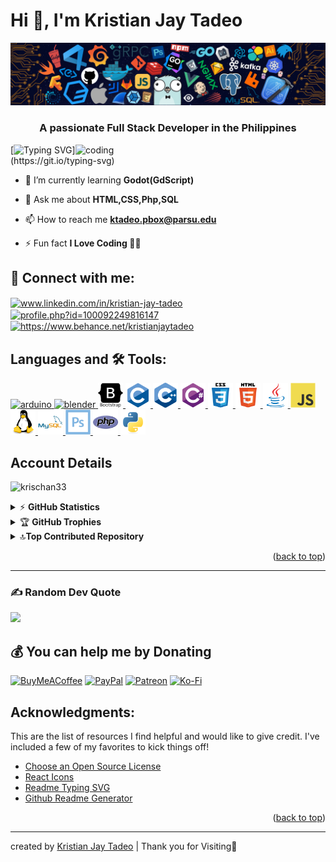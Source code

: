 <a name="readme-top"> </a >
# Hi 👋, I'm Kristian Jay Tadeo

![logo](https://github.com/KrisChan33/KrisChan33/blob/main/githubimage.png)
<h3 align="center">A passionate Full Stack Developer in the Philippines</h3>
<img align="right" alt="coding" width="400" src="https://user-images.githubusercontent.com/69011963/137184767-79a13ec7-1bb3-4341-a6da-3a149c9c159a.gif">

[![Typing SVG ](https://readme-typing-svg.demolab.com?font=Fira+Code&pause=1000&width=435&lines=Im+a+Filipino%2C+Full+Stack+Developer;and+Open-Source+Developer;Nice+to+meet+You!)](https://git.io/typing-svg)

- 🌱 I’m currently learning **Godot(GdScript)**

- 💬 Ask me about **HTML,CSS,Php,SQL**

- 📫 How to reach me **ktadeo.pbox@parsu.edu**

- ⚡ Fun fact **I Love Coding 👨‍💻**

## 📠 Connect with me:
<p align="left">
<a href="https://linkedin.com/in/www.linkedin.com/in/kristian-jay-tadeo" target="blank"><img align="center" src="https://raw.githubusercontent.com/rahuldkjain/github-profile-readme-generator/master/src/images/icons/Social/linked-in-alt.svg" alt="www.linkedin.com/in/kristian-jay-tadeo" height="30" width="40" /></a>
<a href="https://fb.com/profile.php?id=100092249816147" target="blank"><img align="center" src="https://raw.githubusercontent.com/rahuldkjain/github-profile-readme-generator/master/src/images/icons/Social/facebook.svg" alt="profile.php?id=100092249816147" height="30" width="40" /></a>
<a href="https://www.behance.net/https://www.behance.net/kristianjaytadeo" target="blank"><img align="center" src="https://raw.githubusercontent.com/rahuldkjain/github-profile-readme-generator/master/src/images/icons/Social/behance.svg" alt="https://www.behance.net/kristianjaytadeo" height="30" width="40" /></a>
</p>


## Languages and 🛠 Tools:
<p align="left"> <a href="https://www.arduino.cc/" target="_blank" rel="noreferrer"> <img src="https://cdn.worldvectorlogo.com/logos/arduino-1.svg" alt="arduino" width="40" height="40"/> </a> <a href="https://www.blender.org/" target="_blank" rel="noreferrer"> <img src="https://download.blender.org/branding/community/blender_community_badge_white.svg" alt="blender" width="40" height="40"/> </a> <a href="https://getbootstrap.com" target="_blank" rel="noreferrer"> <img src="https://raw.githubusercontent.com/devicons/devicon/master/icons/bootstrap/bootstrap-plain-wordmark.svg" alt="bootstrap" width="40" height="40"/> </a> <a href="https://www.cprogramming.com/" target="_blank" rel="noreferrer"> <img src="https://raw.githubusercontent.com/devicons/devicon/master/icons/c/c-original.svg" alt="c" width="40" height="40"/> </a> <a href="https://www.w3schools.com/cpp/" target="_blank" rel="noreferrer"> <img src="https://raw.githubusercontent.com/devicons/devicon/master/icons/cplusplus/cplusplus-original.svg" alt="cplusplus" width="40" height="40"/> </a> <a href="https://www.w3schools.com/cs/" target="_blank" rel="noreferrer"> <img src="https://raw.githubusercontent.com/devicons/devicon/master/icons/csharp/csharp-original.svg" alt="csharp" width="40" height="40"/> </a> <a href="https://www.w3schools.com/css/" target="_blank" rel="noreferrer"> <img src="https://raw.githubusercontent.com/devicons/devicon/master/icons/css3/css3-original-wordmark.svg" alt="css3" width="40" height="40"/> </a> <a href="https://www.w3.org/html/" target="_blank" rel="noreferrer"> <img src="https://raw.githubusercontent.com/devicons/devicon/master/icons/html5/html5-original-wordmark.svg" alt="html5" width="40" height="40"/> </a> <a href="https://www.java.com" target="_blank" rel="noreferrer"> <img src="https://raw.githubusercontent.com/devicons/devicon/master/icons/java/java-original.svg" alt="java" width="40" height="40"/> </a> <a href="https://developer.mozilla.org/en-US/docs/Web/JavaScript" target="_blank" rel="noreferrer"> <img src="https://raw.githubusercontent.com/devicons/devicon/master/icons/javascript/javascript-original.svg" alt="javascript" width="40" height="40"/> </a> <a href="https://www.linux.org/" target="_blank" rel="noreferrer"> <img src="https://raw.githubusercontent.com/devicons/devicon/master/icons/linux/linux-original.svg" alt="linux" width="40" height="40"/> </a> <a href="https://www.mysql.com/" target="_blank" rel="noreferrer"> <img src="https://raw.githubusercontent.com/devicons/devicon/master/icons/mysql/mysql-original-wordmark.svg" alt="mysql" width="40" height="40"/> </a> <a href="https://www.photoshop.com/en" target="_blank" rel="noreferrer"> <img src="https://raw.githubusercontent.com/devicons/devicon/master/icons/photoshop/photoshop-line.svg" alt="photoshop" width="40" height="40"/> </a> <a href="https://www.php.net" target="_blank" rel="noreferrer"> <img src="https://raw.githubusercontent.com/devicons/devicon/master/icons/php/php-original.svg" alt="php" width="40" height="40"/> </a> <a href="https://www.python.org" target="_blank" rel="noreferrer"> <img src="https://raw.githubusercontent.com/devicons/devicon/master/icons/python/python-original.svg" alt="python" width="40" height="40"/> </a> </p>

<!--Logo Only doesnt have a link 
![skills](https://skillicons.dev/iconsi=html,css,bootstrap,java,js,php,mysql,python,vscode,arduino,blender,photoshop,linux&theme=light)
-->

## Account Details
<p align="left"> <img src="https://komarev.com/ghpvc/?username=krischan33&label=Profile%20views&color=0e75b6&style=flat" alt="krischan33" /> </p>

<details>
 <summary>&#9889 <b>GitHub Statistics</b></summary><br/>

![](https://github-readme-stats.vercel.app/api?username=KrisChan33&theme=algolia&hide_border=true&include_all_commits=true&count_private=false)<br/>
![](https://github-readme-streak-stats.herokuapp.com/?user=KrisChan33&theme=algolia&hide_border=true)<br/>
![](https://github-readme-stats.vercel.app/api/top-langs/?username=KrisChan33&theme=algolia&hide_border=true&include_all_commits=true&count_private=false&layout=compact)
</details>

<!--2nd Readme Editor-->
<details>
    <summary>&#127942 <b>GitHub Trophies</b></summary><br/>

![Github Trophy](https://github-profile-trophy.vercel.app/?username=krisChan33)
<!-- other design of trophy
![](https://github-profile-tropy.vercel.app/?username=KrisChan33&theme=flat&no-frame=false&no-bg=false&margin-w=4)-->
</details>


<details>
    <summary>🔝<b>Top Contributed Repository</b></summary><br/>

![Github Top Repo](https://github-contributor-stats.vercel.app/api?username=KrisChan33&limit=5&theme=dark&combine_all_yearly_contributions=true)
</details>

<p align="right">(<a href="#readme-top">back to top</a>)</p>
<hr> </hr>
<!-- Proudly created with GPRM ( https://gprm.itsvg.in ) -->

<!--
# 📊 GitHub Stats:
![](https://github-readme-stats.vercel.app/api?username=KrisChan33&theme=algolia&hide_border=true&include_all_commits=true&count_private=false)<br/>
![](https://github-readme-streak-stats.herokuapp.com/?user=KrisChan33&theme=algolia&hide_border=true)<br/>
![](https://github-readme-stats.vercel.app/api/top-langs/?username=KrisChan33&theme=algolia&hide_border=true&include_all_commits=true&count_private=false&layout=compact)

## 🏆 GitHub Trophies
![](https://github-profile-trophy.vercel.app/?username=KrisChan33&theme=algolia&no-frame=true&no-bg=false&margin-w=4)
-->
### ✍️ Random Dev Quote
![](https://quotes-github-readme.vercel.app/api?type=horizontal&theme=light)

## 💰 You can help me by Donating
  [![BuyMeACoffee](https://img.shields.io/badge/Buy%20Me%20a%20Coffee-ffdd00?style=for-the-badge&logo=buy-me-a-coffee&logoColor=black)](https://buymeacoffee.com/https://bmc.link/KrisChan33) 
 [![PayPal](https://img.shields.io/badge/PayPal-00457C?style=for-the-badge&logo=paypal&logoColor=white)](https://paypal.me/PayPal.Me@kristiantadeo) 
 [![Patreon](https://img.shields.io/badge/Patreon-F96854?style=for-the-badge&logo=patreon&logoColor=white)](https://patreon.com/patreon.com/KrisChan33) 
 [![Ko-Fi](https://img.shields.io/badge/Ko--fi-F16061?style=for-the-badge&logo=ko-fi&logoColor=white)](https://ko-fi.com/ko-fi.com/krischan33)


<!-- ACKNOWLEDGMENTS -->
## Acknowledgments:

This are the list of resources I find helpful and would like to give credit. I've included a few of my favorites to kick things off!

* [Choose an Open Source License](https://choosealicense.com)
* [React Icons](https://react-icons.github.io/react-icons/search)
* [Readme Typing SVG](https://elements.heroku.com/buttons/denvercoder1/readme-typing-svg)
* [Github Readme Generator](https://rahuldkjain.github.io/gh-profile-readme-generator/)
<p align="right">(<a href="#readme-top">back to top</a>)</p>

<hr>

created by [Kristian Jay Tadeo](https://github.com/KrisChan33) | Thank you for Visiting🙏
